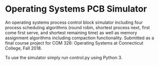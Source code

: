 # Operating Systems PCB Simulator

An operating systems process control block simulator including four process scheduling algorithms (round robin, shortest process next, first come first serve, and shortest remaining time) as well as memory assignment algorithms including compaction functionality. 
Submitted as a final course project for COM 326: Operating Systems at Connecticut College, Fall 2018.

To use the simulator simply run control.py using Python 3.

